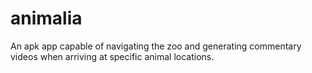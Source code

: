 # animalia
An apk app capable of navigating the zoo and generating commentary videos when arriving at specific animal locations.
